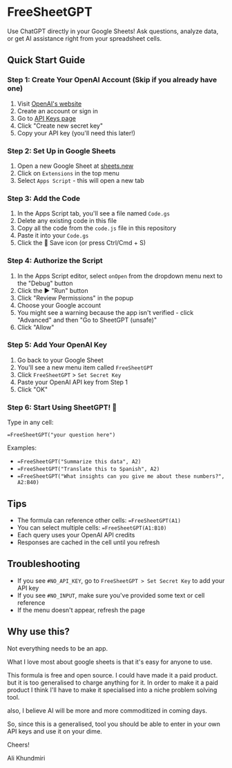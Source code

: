 # FreeSheetGPT

Use ChatGPT directly in your Google Sheets! Ask questions, analyze data, or get AI assistance right from your spreadsheet cells.

## Quick Start Guide

### Step 1: Create Your OpenAI Account (Skip if you already have one)
1. Visit [OpenAI's website](https://platform.openai.com/signup)
2. Create an account or sign in
3. Go to [API Keys page](https://platform.openai.com/api-keys)
4. Click "Create new secret key"
5. Copy your API key (you'll need this later!)

### Step 2: Set Up in Google Sheets
1. Open a new Google Sheet at [sheets.new](https://sheets.new)
2. Click on `Extensions` in the top menu
3. Select `Apps Script` - this will open a new tab

### Step 3: Add the Code
1. In the Apps Script tab, you'll see a file named `Code.gs`
2. Delete any existing code in this file
3. Copy all the code from the `code.js` file in this repository
4. Paste it into your `Code.gs`
5. Click the 💾 Save icon (or press Ctrl/Cmd + S)

### Step 4: Authorize the Script
1. In the Apps Script editor, select `onOpen` from the dropdown menu next to the "Debug" button
2. Click the ▶️ "Run" button
3. Click "Review Permissions" in the popup
4. Choose your Google account
5. You might see a warning because the app isn't verified - click "Advanced" and then "Go to SheetGPT (unsafe)"
6. Click "Allow"

### Step 5: Add Your OpenAI Key
1. Go back to your Google Sheet
2. You'll see a new menu item called `FreeSheetGPT`
3. Click `FreeSheetGPT` > `Set Secret Key`
4. Paste your OpenAI API key from Step 1
5. Click "OK"

### Step 6: Start Using SheetGPT! 🎉
Type in any cell:
```
=FreeSheetGPT("your question here")
```

Examples:
- `=FreeSheetGPT("Summarize this data", A2)`
- `=FreeSheetGPT("Translate this to Spanish", A2)`
- `=FreeSheetGPT("What insights can you give me about these numbers?", A2:B40)`

## Tips
- The formula can reference other cells: `=FreeSheetGPT(A1)`
- You can select multiple cells: `=FreeSheetGPT(A1:B10)`
- Each query uses your OpenAI API credits
- Responses are cached in the cell until you refresh

## Troubleshooting
- If you see `#NO_API_KEY`, go to `FreeSheetGPT > Set Secret Key` to add your API key
- If you see `#NO_INPUT`, make sure you've provided some text or cell reference
- If the menu doesn't appear, refresh the page


## Why use this?

Not everything needs to be an app. 

What I love most about google sheets is that it's easy for anyone to use.

This formula is free and open source. I could have made it a paid product. but it is too generalised to charge anything for it. In order to make it a paid product I think I'll have to make it specialised into a niche problem solving tool. 

also, I believe AI will be more and more commoditized in coming days. 

So, since this is a generalised, tool you should be able to enter in your own API keys and use it on your dime.

Cheers!

Ali Khundmiri
